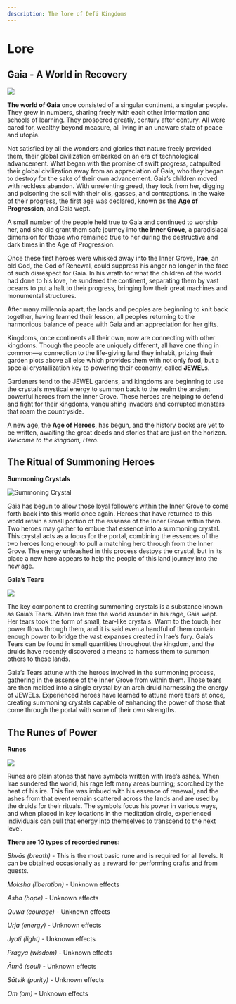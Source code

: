 ```yaml
---
description: The lore of Defi Kingdoms
---
```


# Lore

## Gaia - A World in Recovery

![](https://dfk-hv.b-cdn.net/website-media/images/lore/adventure-horizon-frame-lg.gif)

**The world of Gaia** once consisted of a singular continent, a singular people. They grew in numbers, sharing freely with each other information and schools of learning. They prospered greatly, century after century. All were cared for, wealthy beyond measure, all living in an unaware state of peace and utopia.

Not satisfied by all the wonders and glories that nature freely provided them, their global civilization embarked on an era of technological advancement. What began with the promise of swift progress, catapulted their global civilization away from an appreciation of Gaia, who they began to destroy for the sake of their own advancement. Gaia’s children moved with reckless abandon. With unrelenting greed, they took from her, digging and poisoning the soil with their oils, gasses, and contraptions. In the wake of their progress, the first age was declared, known as the **Age of Progression**, and Gaia wept.

A small number of the people held true to Gaia and continued to worship her, and she did grant them safe journey into **the Inner Grove**, a paradisiacal dimension for those who remained true to her during the destructive and dark times in the Age of Progression.

Once these first heroes were whisked away into the Inner Grove, **Irae**, an old God, the God of Renewal, could suppress his anger no longer in the face of such disrespect for Gaia. In his wrath for what the children of the world had done to his love, he sundered the continent, separating them by vast oceans to put a halt to their progress, bringing low their great machines and monumental structures.

After many millennia apart, the lands and peoples are beginning to knit back together, having learned their lesson, all peoples returning to the harmonious balance of peace with Gaia and an appreciation for her gifts.

Kingdoms, once continents all their own, now are connecting with other kingdoms. Though the people are uniquely different, all have one thing in common—a connection to the life-giving land they inhabit, prizing their garden plots above all else which provides them with not only food, but a special crystallization key to powering their economy, called **JEWEL**s.

Gardeners tend to the JEWEL gardens, and kingdoms are beginning to use the crystal’s mystical energy to summon back to the realm the ancient powerful heroes from the Inner Grove. These heroes are helping to defend and fight for their kingdoms, vanquishing invaders and corrupted monsters that roam the countryside.

A new age, the **Age of Heroes**, has begun, and the history books are yet to be written, awaiting the great deeds and stories that are just on the horizon. _Welcome to the kingdom, Hero._


## The Ritual of Summoning Heroes

**Summoning Crystals**

![Summoning Crystal](https://user-images.githubusercontent.com/91647016/138388100-df14301a-6e70-48c6-a721-600e3ac24a43.gif)

Gaia has begun to allow those loyal followers within the Inner Grove to come forth back into this world once again. Heroes that have returned to this world retain a small portion of the essense of the Inner Grove within them. Two heroes may gather to embue that essence into a summoning crystal. This crystal acts as a focus for the portal, combining the essences of the two heroes long enough to pull a matching hero through from the Inner Grove. The energy unleashed in this process destoys the crystal, but in its place a new hero appears to help the people of this land journey into the new age.

**Gaia’s Tears**

![](https://dfk-hv.b-cdn.net/website-media/images/lore/gaias-tear.gif)

The key component to creating summoning crystals is a substance known as Gaia’s Tears. When Irae tore the world asunder in his rage, Gaia wept. Her tears took the form of small, tear-like crystals. Warm to the touch, her power flows through them, and it is said even a handful of them contain enough power to bridge the vast expanses created in Irae’s fury. Gaia’s Tears can be found in small quantities throughout the kingdom, and the druids have recently discovered a means to harness them to summon others to these lands.

Gaia’s Tears attune with the heroes involved in the summoning process, gathering in the essense of the Inner Grove from within them. Those tears are then melded into a single crystal by an arch druid harnessing the energy of JEWELs. Experienced heroes have learned to attune more tears at once, creating summoning crystals capable of enhancing the power of those that come through the portal with some of their own strengths.


## The Runes of Power

**Runes**

![](https://dfk-hv.b-cdn.net/website-media/images/lore/rune_12_sm.gif)

Runes are plain stones that have symbols written with Irae’s ashes. When Irae sundered the world, his rage left many areas burning; scorched by the heat of his ire. This fire was imbued with his essence of renewal, and the ashes from that event remain scattered across the lands and are used by the druids for their rituals. The symbols focus his power in various ways, and when placed in key locations in the meditation circle, experienced individuals can pull that energy into themselves to transcend to the next level.

**There are 10 types of recorded runes:**

*Shvās (breath)* - This is the most basic rune and is required for all levels. It can be obtained occasionally as a reward for performing crafts and from quests.

*Moksha (liberation)* - Unknown effects

*Asha (hope)* - Unknown effects

*Quwa (courage)* - Unknown effects

*Urja (energy)* - Unknown effects

*Jyoti (light)* - Unknown effects

*Pragya (wisdom)* - Unknown effects

*Ātmā (soul)* - Unknown effects 

*Sātvik (purity)* - Unknown effects

*Om (om)* - Unknown effects
